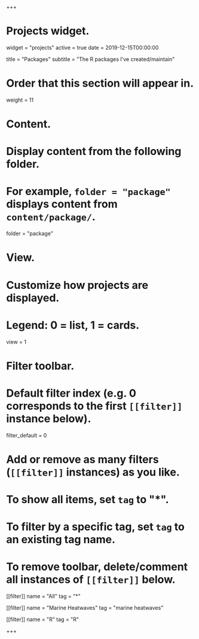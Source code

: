 +++
# Projects widget.
widget = "projects"
active = true
date = 2019-12-15T00:00:00

title = "Packages"
subtitle = "The R packages I've created/maintain"

# Order that this section will appear in.
weight = 11

# Content.
# Display content from the following folder.
# For example, `folder = "package"` displays content from `content/package/`.
folder = "package"

# View.
# Customize how projects are displayed.
# Legend: 0 = list, 1 = cards.
view = 1

# Filter toolbar.

# Default filter index (e.g. 0 corresponds to the first `[[filter]]` instance below).
filter_default = 0

# Add or remove as many filters (`[[filter]]` instances) as you like.
# To show all items, set `tag` to "*".
# To filter by a specific tag, set `tag` to an existing tag name.
# To remove toolbar, delete/comment all instances of `[[filter]]` below.
[[filter]]
  name = "All"
  tag = "*"

[[filter]]
  name = "Marine Heatwaves"
  tag = "marine heatwaves"

[[filter]]
  name = "R"
  tag = "R"

+++


